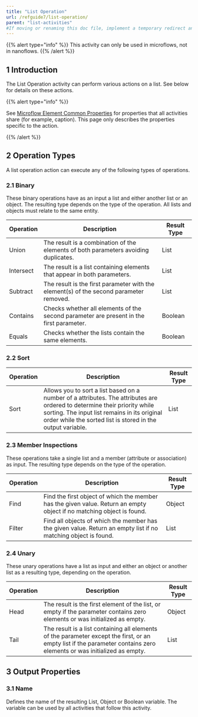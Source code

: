 ```yaml
---
title: "List Operation"
url: /refguide7/list-operation/
parent: "list-activities"
#If moving or renaming this doc file, implement a temporary redirect and let the respective team know they should update the URL in the product. See Mapping to Products for more details.
---
```


{{% alert type="info" %}}
This activity can only be used in microflows, not in nanoflows.
{{% /alert %}}

## 1 Introduction

The List Operation activity can perform various actions on a list. See below for details on these actions.

{{% alert type="info" %}}

See [Microflow Element Common Properties](/refguide/microflow-element-common-properties/) for properties that all activities share (for example, caption). This page only describes the properties specific to the action.

{{% /alert %}}

## 2 Operation Types

A list operation action can execute any of the following types of operations.

### 2.1 Binary

These binary operations have as an input a list and either another list or an object. The resulting type depends on the type of the operation. All lists and objects must relate to the same entity.

| Operation | Description | Result Type |
| --- | --- | --- |
| Union | The result is a combination of the elements of both parameters avoiding duplicates. | List |
| Intersect | The result is a list containing elements that appear in both parameters. | List |
| Subtract | The result is the first parameter with the element(s) of the second parameter removed. | List |
| Contains | Checks whether all elements of the second parameter are present in the first parameter. | Boolean |
| Equals | Checks whether the lists contain the same elements. | Boolean |

### 2.2 Sort

| Operation | Description | Result Type |
| --- | --- | --- |
| Sort | Allows you to sort a list based on a number of a attributes. The attributes are ordered to determine their priority while sorting. The input list remains in its original order while the sorted list is stored in the output variable. | List |

### 2.3 Member Inspections

These operations take a single list and a member (attribute or association) as input. The resulting type depends on the type of the operation.

| Operation | Description | Result Type |
| --- | --- | --- |
| Find | Find the first object of which the member has the given value. Return an empty object if no matching object is found. | Object |
| Filter | Find all objects of which the member has the given value. Return an empty list if no matching object is found. | List |

### 2.4 Unary

These unary operations have a list as input and either an object or another list as a resulting type, depending on the operation.

| Operation | Description | Result Type |
| --- | --- | --- |
| Head | The result is the first element of the list, or empty if the parameter contains zero elements or was initialized as empty. | Object |
| Tail | The result is a list containing all elements of the parameter except the first, or an empty list if the parameter contains zero elements or was initialized as empty. | List |

## 3 Output Properties

### 3.1 Name

Defines the name of the resulting List, Object or Boolean variable. The variable can be used by all activities that follow this activity.
